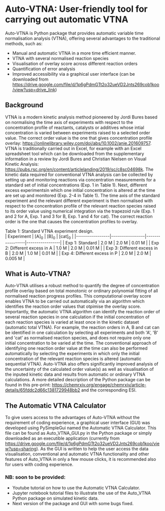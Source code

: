 # Auto-VTNA: User-friendly tool for carrying out automatic VTNA
Auto-VTNA is Python package that provides automatic variable time normalisation analysis (VTNA), offering several advantages to the traditional methods, such as:
- Manual and automatic VTNA in a more time efficient manner.
- VTNA with several normalised reaction species
- Visualisation of overlay score across different reaction orders
- Quantification of error analysis
- Improved accessibility via a graphical user interface (can be downloaded from https://drive.google.com/file/d/1p6gPdmGTt2o32ueVD2Jnts269cob1koo/view?usp=drive_link)

## Background
VTNA is a modern kinetic analysis method pioneered by Jordi Bures based on normalising the time axis of experiments with respect to the concentration profile of reactants, catalysts or additives whose intial concentration is varied between experiments raised to a selected order value. The correct order value is the one that gives concentration profile overlay: https://onlinelibrary.wiley.com/doi/abs/10.1002/anie.201609757. VTNA is traditionally carried out in Excel, for example with an Excel spreadsheet tool which can be downloaded from the supplementary information in a review by Jordi Bures and Christian Nielsen on Visual Kinetic Analysis: https://pubs.rsc.org/en/content/articlelanding/2019/sc/c8sc04698k. 
The kinetic data required for conventional VTNA analysis can be collected by setting up and monitoring reactions via concentration measurements for a standard set of initial concentrations (Exp. 1 in Table 1). Next, different excess experimentsin which one initial concentration is altered at the time are set up and monitored (Exp. 2-4 in Table 1). The time axis of the standard experiment and the relevant different experiment is then normalised with respect to the concentration profile of the relevant reaction species raised to its order value using numerical integration via the trapezoid rule (Exp. 1 and 2 for A, Exp. 1 and 3 for B, Exp. 1 and 4 for cat). The correct reaction order is the one that causes the concentration profiles to overlay.

Table 1: Standard VTNA experiment design.  
| Experiment | [A]<sub>0</sub> | [B]<sub>0</sub> | [cat]<sub>0</sub> | 
|-----------------|-----------------|-----------------|-----------------|
| Exp 1: Standard | 2.0 M   | 2.0 M  | 0.01 M    | 
| Exp 2: Different excess in A  | 1.0 M   | 2.0 M  | 0.01 M  | 
| Exp 3: Different excess in B  | 2.0 M | 1.0 M    | 0.01 M   | 
| Exp 4: Different excess in P   | 2.0 M | 2.0 M    | 0.005 M   | 

## What is Auto-VTNA?
Auto-VTNA utilises a robust method to quantify the degree of concentration profile overlay based on total monotonic or ordinary polynomial fitting of all normalised reaction progress profiles. This computational overlay score enables VTNA to be carried out automatically via an algorithm which identifies the reaction order values that otpimise the overlay score. Importantly, the automatic VTNA algorithm can identify the reaction order of several reaction species in one calculation if the initial concentration of each reaction species is varied at least once in the kinetic dataset (automatic total VTNA). For example, the reaction orders in A, B and cat can be identified in one calculation by selecting all experiments and both 'A', 'B' and 'cat' as normalised reaction species, and does not require only one initial concentration to be varied at the time. 
The conventional approach of identifying one reaction order value at the time can also be performed automatically by selecting the experiments in which only the initial concentration of the relevant reaction species is altered (automatic sequential VTNA). Auto-VTNA also offers significantly improved analysis of the uncertainty of the calculated order value(s) as well as visualisation of the inputed kinetic data and results from automatic or ordinary VTNA calculations. A more detailed description of the Python package can be found in this pre-print: https://chemrxiv.org/engage/chemrxiv/article-details/65fddc2d66c1381729948bb2 and the corresponding ESI. 

## The Automatic VTNA Calculator
To give users access to the advantages of Auto-VTNA without the requirement of coding experience, a graphical user interface (GUI) was developed using PySimpleGui named the Automatic VTNA Calculator. This file can be found as Auto_VTNA_GUI.py in the Python package or simply downloaded as an executible application (currently from https://drive.google.com/file/d/1p6gPdmGTt2o32ueVD2Jnts269cob1koo/view?usp=sharing). As the GUI is written to help the user access the data visualisation, conventional and automatic VTNA functionality and other features of Auto_VTNA in only a few mouse clicks, it is recommended also for users with coding experience. 

### NB: soon to be provided:
- Youtube tutorial on how to use the Automatic VTNA Calculator.
- Jupyter notebook tutorial files to illustrate the use of the Auto_VTNA Python package on simulated kinetic data.
- Next version of the package and GUI with some bugs fixed.
